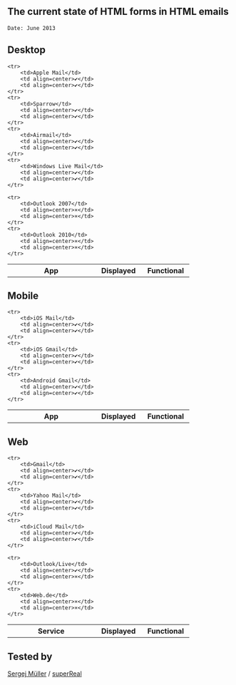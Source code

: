 
The current state of HTML forms in HTML emails
-------
`Date: June 2013`


Desktop
-------------

<table>
	<tr>
		<th width=180>App</th>
		<th width=90>Displayed</th>
		<th width=90>Functional</th>
	</tr>

	<tr>
		<td>Apple Mail</td>
		<td align=center>✔</td>
		<td align=center>✔</td>
	</tr>
	<tr>
		<td>Sparrow</td>
		<td align=center>✔</td>
		<td align=center>✔</td>
	</tr>
	<tr>
		<td>Airmail</td>
		<td align=center>✔</td>
		<td align=center>✔</td>
	</tr>
	<tr>
		<td>Windows Live Mail</td>
		<td align=center>✔</td>
		<td align=center>✔</td>
	</tr>

	<tr>
		<td>Outlook 2007</td>
		<td align=center>×</td>
		<td align=center>×</td>
	</tr>
	<tr>
		<td>Outlook 2010</td>
		<td align=center>×</td>
		<td align=center>×</td>
	</tr>
</table>


Mobile
-------------

<table>
	<tr>
		<th width=180>App</th>
		<th width=90>Displayed</th>
		<th width=90>Functional</th>
	</tr>

	<tr>
		<td>iOS Mail</td>
		<td align=center>✔</td>
		<td align=center>✔</td>
	</tr>
	<tr>
		<td>iOS Gmail</td>
		<td align=center>✔</td>
		<td align=center>✔</td>
	</tr>
	<tr>
		<td>Android Gmail</td>
		<td align=center>✔</td>
		<td align=center>✔</td>
	</tr>
</table>


Web
-------------

<table>
	<tr>
		<th width=180>Service</th>
		<th width=90>Displayed</th>
		<th width=90>Functional</th>
	</tr>

	<tr>
		<td>Gmail</td>
		<td align=center>✔</td>
		<td align=center>✔</td>
	</tr>
	<tr>
		<td>Yahoo Mail</td>
		<td align=center>✔</td>
		<td align=center>✔</td>
	</tr>
	<tr>
		<td>iCloud Mail</td>
		<td align=center>✔</td>
		<td align=center>✔</td>
	</tr>

	<tr>
		<td>Outlook/Live</td>
		<td align=center>✔</td>
		<td align=center>×</td>
	</tr>
	<tr>
		<td>Web.de</td>
		<td align=center>×</td>
		<td align=center>×</td>
	</tr>
</table>

## Tested by
[Sergej Müller](https://github.com/sergejmueller) / [superReal](http://superreal.de)
